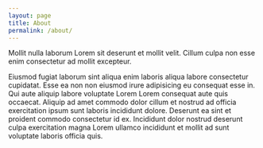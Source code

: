 ```yaml
---
layout: page
title: About
permalink: /about/
---
```


Mollit nulla laborum Lorem sit deserunt et mollit velit. Cillum culpa non esse enim consectetur ad mollit excepteur.

Eiusmod fugiat laborum sint aliqua enim laboris aliqua labore consectetur cupidatat. Esse ea non non eiusmod irure adipisicing eu consequat esse in. Qui aute aliquip labore voluptate Lorem Lorem consequat aute quis occaecat. Aliquip ad amet commodo dolor cillum et nostrud ad officia exercitation ipsum sunt laboris incididunt dolore. Deserunt ea sint et proident commodo consectetur id ex. Incididunt dolor nostrud deserunt culpa exercitation magna Lorem ullamco incididunt et mollit ad sunt voluptate laboris officia quis.
